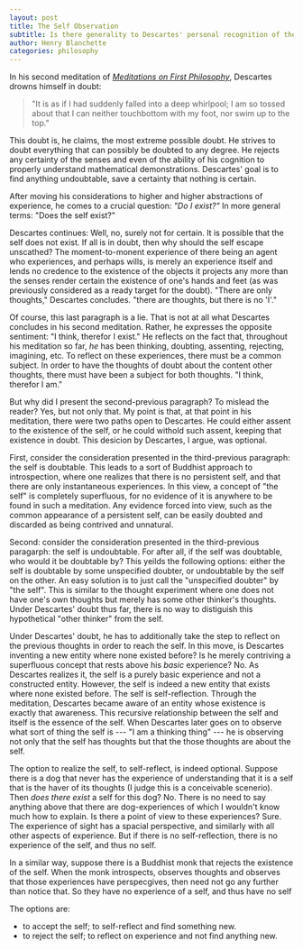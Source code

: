 ```yaml
---
layout: post
title: The Self Observation
subtitle: Is there generality to Descartes' personal recognition of the existing self?
author: Henry Blanchette
categories: philosophy
---
```


In his second meditation of _[Meditations on First Philosophy](https://www.goodreads.com/book/show/30658.Meditations_on_First_Philosophy)_, Descartes drowns himself in doubt:

> "It is as if I had suddenly falled into a deep whirlpool; I am so tossed about that I can neither touchbottom with my foot, nor swim up to the top."

This doubt is, he claims, the most extreme possible doubt. He strives to doubt everything that can possibly be doubted to any degree. He rejects any certainty of the senses and even of the ability of his cognition to properly understand mathematical demonstrations. Descartes' goal is to find anything undoubtable, save a certainty that nothing is certain.

After moving his considerations to higher and higher abstractions of experience, he comes to a crucial question: _"Do I exist?"_ In more general terms: "Does the self exist?"

Descartes continues: Well, no, surely not for certain. It is possible that the self does not exist. If all is in doubt, then why should the self escape unscathed? The moment-to-monent experience of there being an agent who experiences, and perhaps wills, is merely an experience itself and lends no credence to the existence of the objects it projects any more than the senses render certain the existence of one's hands and feet (as was previously considered as a ready target for the doubt). "There are only thoughts," Descartes concludes. "there are thoughts, but there is no 'I'."

Of course, this last paragraph is a lie. That is not at all what Descartes concludes in his second meditation. Rather, he expresses the opposite sentiment: "I think, therefor I exist." He reflects on the fact that, throughout his meditation so far, _he_ has been thinking, doubting, assenting, rejecting, imagining, etc. To reflect on these experiences, there must be a common subject. In order to have the thoughts of doubt about the content other thoughts, there must have been a subject for both thoughts. "I think, therefor I am."

But why did I present the second-previous paragraph? To mislead the reader? Yes, but not only that. My point is that, at that point in his meditation, there were two paths open to Descartes. He could either assent to the existence of the self, or he could withold such assent, keeping that existence in doubt. This desicion by Descartes, I argue, was optional.

First, consider the consideration presented in the third-previous paragraph: the self is doubtable. This leads to a sort of Buddhist approach to introspection, where one realizes that there is no persistent self, and that there are only instantaneous experiences. In this view, a concept of "the self" is completely superfluous, for no evidence of it is anywhere to be found in such a meditation. Any evidence forced into view, such as the common appearance of a persistent self, can be easily doubted and discarded as being contrived and unnatural.

Second: consider the consideration presented in the third-previous paragarph: the self is undoubtable. For after all, if the self was doubtable, who would it be doubtable by? This yeilds the following options: either the self is doubtable by some unspecified doubter, or undoubtable by the self on the other. An easy solution is to just call the "unspecified doubter" by "the self". This is similar to the thought experiment where one does not have one's own thoughts but merely has some other thinker's thoughts. Under Descartes' doubt thus far, there is no way to distiguish this hypothetical "other thinker" from the self.

Under Descartes' doubt, he has to additionally take the step to reflect on the previous thoughts in order to reach the self. In this move, is Descartes inventing a new entity where none existed before? Is he merely contriving a superfluous concept that rests above his _basic_ experience? No. As Descartes realizes it, the self is a purely basic experience and not a constructed entity. However, the self is indeed a new entity that exists where none existed before. The self is self-reflection. Through the meditation, Descartes became aware of an entity whose existence is exactly that awareness. This recursive relationship between the self and itself is the essence of the self. When Descartes later goes on to observe what sort of thing the self is --- "I am a thinking thing" --- he is observing not only that the self has thoughts but that the those thoughts are about the self.

The option to realize the self, to self-reflect, is indeed optional. Suppose there is a dog that never has the experience of understanding that it is a self that is the haver of its thoughts (I judge this is a conceivable scenerio). Then _does there exist_ a self for this dog? No. There is no need to say anything above that there are dog-experiences of which I wouldn't know much how to explain. Is there a point of view to these experiences? Sure. The experience of sight has a spacial perspective, and similarly with all other aspects of experience. But if there is no self-reflection, there is no experience of the self, and thus no self.

In a similar way, suppose there is a Buddhist monk that rejects the existence of the self.
When the monk introspects, observes thoughts and observes that those experiences have perspecgives, then need not go any further than notice that.
So they have no experience of a self, and thus have no self

The options are:
- to accept the self; to self-reflect and find something new.
- to reject the self; to reflect on experience and not find anything new.
